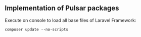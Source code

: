## Implementation of Pulsar packages


Execute on console to load all base files of Laravel Framework:
```
composer update --no-scripts
```

